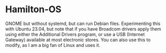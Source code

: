 # Hamilton-OS
GNOME but without systemd, but can run Debian files. Experimenting this with Ubuntu 23.04, but note that if you have Broadcom drivers apply them using either the Additional Drivers program, or use a USB (Internet Gateway) available at most electronic stores. You can also use this to modify, as I am a big fan of Linux and uses it.
